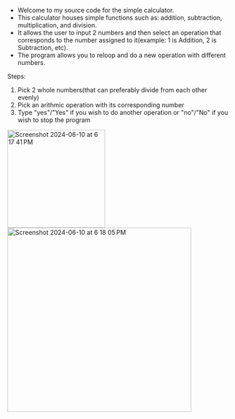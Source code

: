 - Welcome to my source code for the simple calculator. 
- This calculator houses simple functions such as: addition, subtraction, multiplication, and division. 
- It allows the user to input 2 numbers and then select an operation that corresponds to the number assigned to it(example: 1 is Addition, 2 is Subtraction, etc). 
- The program allows you to reloop and do a new operation with different numbers.

Steps:
1. Pick 2 whole numbers(that can preferably divide from each other evenly)
2. Pick an arithmic operation with its corresponding number
3. Type "yes"/"Yes" if you wish to do another operation or "no"/"No" if you wish to stop the program
<img width="222" alt="Screenshot 2024-06-10 at 6 17 41 PM" src="https://github.com/Rubo650/CS401_Summer2024_Ruben_Plascencia_assigment_1/assets/143466419/b45cd662-315a-4ade-94aa-184ccbd64882"> 

<img width="418" alt="Screenshot 2024-06-10 at 6 18 05 PM" src="https://github.com/Rubo650/CS401_Summer2024_Ruben_Plascencia_assigment_1/assets/143466419/9d44f3ff-dfee-420c-a2cc-aecc68126fc0">
